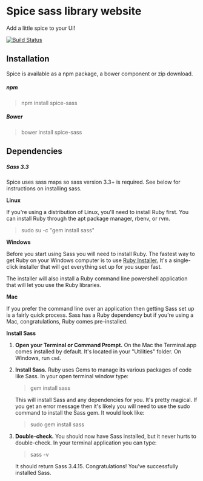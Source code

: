 Spice sass library  website
=====================

Add a little spice to your UI!

[![Build Status](https://travis-ci.org/spice-sass/website.svg?branch=development)](https://travis-ci.org/spice-sass/website)

## Installation

Spice is available as a npm package, a bower component or zip download.

##### npm

> npm install spice-sass

##### Bower

> bower install spice-sass


## Dependencies

##### Sass 3.3

Spice uses sass maps so sass version 3.3+ is required. See below for instructions on installing sass.

**Linux**

If you're using a distribution of Linux, you'll need to install Ruby first. You can install Ruby through the apt package manager, rbenv, or rvm.

> sudo su -c "gem install sass"

**Windows**

Before you start using Sass you will need to install Ruby. The fastest way to get Ruby on your Windows computer is to use [Ruby Installer.](http://rubyinstaller.org/) It's a single-click installer that will get everything set up for you super fast.

The installer will also install a Ruby command line powershell application that will let you use the Ruby libraries.

**Mac**

If you prefer the command line over an application then getting Sass set up is a fairly quick process. Sass has a Ruby dependency but if you're using a Mac, congratulations, Ruby comes pre-installed.

**Install Sass**

1.  **Open your Terminal or Command Prompt.** On the Mac the Terminal.app comes installed by default. It's located in your "Utilities" folder. On Windows, run `cmd`.

2.  **Install Sass.** Ruby uses Gems to manage its various packages of code like Sass. In your open terminal window type:

    > gem install sass

    This will install Sass and any dependencies for you. It's pretty magical. If you get an error message then it's likely you will need to use the <span class="higlight">sudo</span> command to install the Sass gem. It would look like:

    > sudo gem install sass

3.  **Double-check.** You should now have Sass installed, but it never hurts to double-check. In your terminal application you can type:

    > sass -v

    It should return <span class="highlight">Sass 3.4.15</span>. Congratulations! You've successfully installed Sass.



